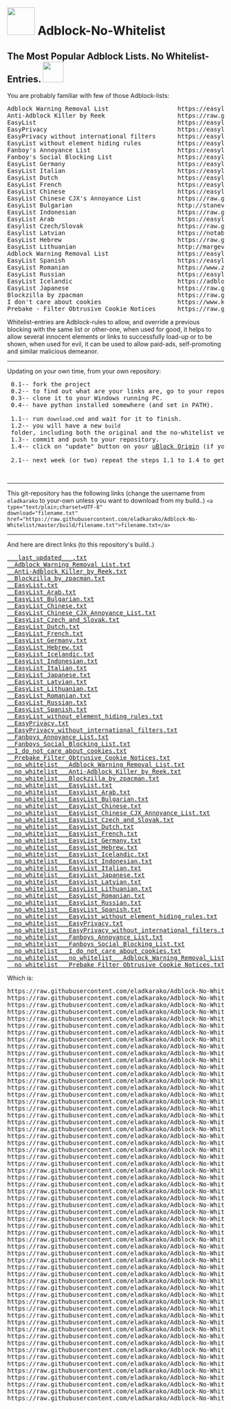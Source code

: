 <h1> <img height="64" width="64" alt="" src="resources/icon.png"/> Adblock-No-Whitelist</h1>

<h2>The Most Popular Adblock Lists. No Whitelist-Entries. <img height="48" width="48" alt="" src="resources/list.png"/></h2>

You are probably familiar with few of those Adblock-lists:
<pre>
Adblock Warning Removal List                   https://easylist-downloads.adblockplus.org/antiadblockfilters.txt
Anti-Adblock Killer by Reek                    https://raw.githubusercontent.com/reek/anti-adblock-killer/master/anti-adblock-killer-filters.txt
EasyList                                       https://easylist.to/easylist/easylist.txt
EasyPrivacy                                    https://easylist.to/easylist/easyprivacy.txt
EasyPrivacy without international filters      https://easylist-downloads.adblockplus.org/easyprivacy_nointernational.txt
EasyList without element hiding rules          https://easylist-downloads.adblockplus.org/easylist_noelemhide.txt
Fanboy's Annoyance List                        https://easylist.to/easylist/fanboy-annoyance.txt
Fanboy's Social Blocking List                  https://easylist.to/easylist/fanboy-social.txt
EasyList Germany                               https://easylist.to/easylistgermany/easylistgermany.txt
EasyList Italian                               https://easylist-downloads.adblockplus.org/easylistitaly.txt
EasyList Dutch                                 https://easylist-downloads.adblockplus.org/easylistdutch.txt
EasyList French                                https://easylist-downloads.adblockplus.org/liste_fr.txt
EasyList Chinese                               https://easylist-downloads.adblockplus.org/easylistchina.txt
EasyList Chinese CJX's Annoyance List          https://raw.githubusercontent.com/cjx82630/cjxlist/master/cjx-annoyance.txt
EasyList Bulgarian                             http://stanev.org/abp/adblock_bg.txt
EasyList Indonesian                            https://raw.githubusercontent.com/heradhis/indonesianadblockrules/master/subscriptions/abpindo.txt
EasyList Arab                                  https://easylist-downloads.adblockplus.org/Liste_AR.txt
Easylist Czech/Slovak                          https://raw.githubusercontent.com/tomasko126/easylistczechandslovak/master/filters.txt
Easylist Latvian                               https://notabug.org/latvian-list/adblock-latvian/raw/master/lists/latvian-list.txt
EasyList Hebrew                                https://raw.githubusercontent.com/easylist/EasyListHebrew/master/EasyListHebrew.txt
EasyList Lithuanian                            http://margevicius.lt/easylistlithuania.txt
Adblock Warning Removal List                   https://easylist-downloads.adblockplus.org/antiadblockfilters.txt
EasyList Spanish                               https://easylist-downloads.adblockplus.org/easylistspanish.txt
EasyList Romanian                              https://www.zoso.ro/pages/rolist.txt
EasyList Russian                               https://easylist-downloads.adblockplus.org/advblock.txt
EasyList Icelandic                             https://adblock.gardar.net/is.abp.txt
EasyList Japanese                              https://raw.githubusercontent.com/k2jp/abp-japanese-filters/master/abp_jp.txt
Blockzilla by zpacman                          https://raw.githubusercontent.com/zpacman/Blockzilla/master/Blockzilla.txt
I don't care about cookies                     https://www.kiboke-studio.hr/i-dont-care-about-cookies/abp/
Prebake - Filter Obtrusive Cookie Notices      https://raw.githubusercontent.com/liamja/Prebake/master/obtrusive.txt
</pre>

Whitelist-entries are Adblock-rules to allow, and override a previous blocking with the same list or other-one,
when used for good, it helps to allow several innocent elements or links to successfully load-up or to be shown,
when used for evil, it can be used to allow paid-ads, self-promoting and similar malicious demeanor.

<hr/>

Updating on your own time, from your own repository:
<pre>
 0.1-- fork the project
 0.2-- to find out what are your links are, go to your repository, browse to one of the files under the 'build' folder and click the "raw" button.
 0.3-- clone it to your Windows running PC.
 0.4-- have python installed somewhere (and set in PATH).

 1.1-- run <code>download.cmd</code> and wait for it to finish.
 1.2-- you will have a new <code>build</code> folder, including both the original and the no-whitelist version.
 1.3-- commit and push to your repository.
 1.4-- click on "update" button on your <a href="https://chrome.google.com/webstore/detail/ublock-origin/cjpalhdlnbpafiamejdnhcphjbkeiagm">uBlock Origin</a> (if you have AdBlock or AdBlock Plus uninstall it immediately and install <a href="https://chrome.google.com/webstore/detail/ublock-origin/cjpalhdlnbpafiamejdnhcphjbkeiagm">uBlock Origin</a> instead.
 
 2.1-- next week (or two) repeat the steps 1.1 to 1.4 to get an updated version. You're a big boy (or girl).
</pre>

<img alt="" src="resources/01.png"/>
<img alt="" src="resources/02.png"/>
<img alt="" src="resources/03.png"/>
<img alt="" src="resources/04.png"/>
<img alt="" src="resources/05.png"/>
<img alt="" src="resources/06.png"/>
<img alt="" src="resources/07.png"/>
<img alt="" src="resources/08.png"/>
<img alt="" src="resources/09.png"/>
<img alt="" src="resources/10.png"/>
<img alt="" src="resources/11.png"/>
<img alt="" src="resources/12.png"/>
<img alt="" src="resources/13.png"/>
<img alt="" src="resources/14.png"/>
<img alt="" src="resources/15.png"/>
<img alt="" src="resources/16.png"/>
<img alt="" src="resources/17.png"/>
<img alt="" src="resources/18.png"/>
<img alt="" src="resources/19.png"/>

<hr/>

This git-repository has the following links (change the username from <code>eladkarako</code> to your-own unless you want to download from my build..)
<code>&#60;a type=&#34;text&#47;plain;charset=UTF-8&#34; download=&#34;filename.txt&#34; href=&#34;https:&#47;&#47;raw.githubusercontent.com&#47;eladkarako&#47;Adblock-No-Whitelist&#47;master&#47;build&#47;filename.txt&#34;&#62;filename.txt&#60;&#47;a&#62;</code>

<hr/>

And here are direct links (to this repository's build..)
<pre>
<a type="text/plain;charset=UTF-8" download="___last_updated___.txt" href="https://raw.githubusercontent.com/eladkarako/Adblock-No-Whitelist/master/build/___last_updated___.txt">___last_updated___.txt</a>
<a type="text/plain;charset=UTF-8" download="__Adblock_Warning_Removal_List.txt" href="https://raw.githubusercontent.com/eladkarako/Adblock-No-Whitelist/master/build/__Adblock_Warning_Removal_List.txt">__Adblock_Warning_Removal_List.txt</a>
<a type="text/plain;charset=UTF-8" download="__Anti-Adblock_Killer_by_Reek.txt" href="https://raw.githubusercontent.com/eladkarako/Adblock-No-Whitelist/master/build/__Anti-Adblock_Killer_by_Reek.txt">__Anti-Adblock_Killer_by_Reek.txt</a>
<a type="text/plain;charset=UTF-8" download="__Blockzilla_by_zpacman.txt" href="https://raw.githubusercontent.com/eladkarako/Adblock-No-Whitelist/master/build/__Blockzilla_by_zpacman.txt">__Blockzilla_by_zpacman.txt</a>
<a type="text/plain;charset=UTF-8" download="__EasyList.txt" href="https://raw.githubusercontent.com/eladkarako/Adblock-No-Whitelist/master/build/__EasyList.txt">__EasyList.txt</a>
<a type="text/plain;charset=UTF-8" download="__EasyList_Arab.txt" href="https://raw.githubusercontent.com/eladkarako/Adblock-No-Whitelist/master/build/__EasyList_Arab.txt">__EasyList_Arab.txt</a>
<a type="text/plain;charset=UTF-8" download="__EasyList_Bulgarian.txt" href="https://raw.githubusercontent.com/eladkarako/Adblock-No-Whitelist/master/build/__EasyList_Bulgarian.txt">__EasyList_Bulgarian.txt</a>
<a type="text/plain;charset=UTF-8" download="__EasyList_Chinese.txt" href="https://raw.githubusercontent.com/eladkarako/Adblock-No-Whitelist/master/build/__EasyList_Chinese.txt">__EasyList_Chinese.txt</a>
<a type="text/plain;charset=UTF-8" download="__EasyList_Chinese_CJX_Annoyance_List.txt" href="https://raw.githubusercontent.com/eladkarako/Adblock-No-Whitelist/master/build/__EasyList_Chinese_CJX_Annoyance_List.txt">__EasyList_Chinese_CJX_Annoyance_List.txt</a>
<a type="text/plain;charset=UTF-8" download="__EasyList_Czech_and_Slovak.txt" href="https://raw.githubusercontent.com/eladkarako/Adblock-No-Whitelist/master/build/__EasyList_Czech_and_Slovak.txt">__EasyList_Czech_and_Slovak.txt</a>
<a type="text/plain;charset=UTF-8" download="__EasyList_Dutch.txt" href="https://raw.githubusercontent.com/eladkarako/Adblock-No-Whitelist/master/build/__EasyList_Dutch.txt">__EasyList_Dutch.txt</a>
<a type="text/plain;charset=UTF-8" download="__EasyList_French.txt" href="https://raw.githubusercontent.com/eladkarako/Adblock-No-Whitelist/master/build/__EasyList_French.txt">__EasyList_French.txt</a>
<a type="text/plain;charset=UTF-8" download="__EasyList_Germany.txt" href="https://raw.githubusercontent.com/eladkarako/Adblock-No-Whitelist/master/build/__EasyList_Germany.txt">__EasyList_Germany.txt</a>
<a type="text/plain;charset=UTF-8" download="__EasyList_Hebrew.txt" href="https://raw.githubusercontent.com/eladkarako/Adblock-No-Whitelist/master/build/__EasyList_Hebrew.txt">__EasyList_Hebrew.txt</a>
<a type="text/plain;charset=UTF-8" download="__EasyList_Icelandic.txt" href="https://raw.githubusercontent.com/eladkarako/Adblock-No-Whitelist/master/build/__EasyList_Icelandic.txt">__EasyList_Icelandic.txt</a>
<a type="text/plain;charset=UTF-8" download="__EasyList_Indonesian.txt" href="https://raw.githubusercontent.com/eladkarako/Adblock-No-Whitelist/master/build/__EasyList_Indonesian.txt">__EasyList_Indonesian.txt</a>
<a type="text/plain;charset=UTF-8" download="__EasyList_Italian.txt" href="https://raw.githubusercontent.com/eladkarako/Adblock-No-Whitelist/master/build/__EasyList_Italian.txt">__EasyList_Italian.txt</a>
<a type="text/plain;charset=UTF-8" download="__EasyList_Japanese.txt" href="https://raw.githubusercontent.com/eladkarako/Adblock-No-Whitelist/master/build/__EasyList_Japanese.txt">__EasyList_Japanese.txt</a>
<a type="text/plain;charset=UTF-8" download="__EasyList_Latvian.txt" href="https://raw.githubusercontent.com/eladkarako/Adblock-No-Whitelist/master/build/__EasyList_Latvian.txt">__EasyList_Latvian.txt</a>
<a type="text/plain;charset=UTF-8" download="__EasyList_Lithuanian.txt" href="https://raw.githubusercontent.com/eladkarako/Adblock-No-Whitelist/master/build/__EasyList_Lithuanian.txt">__EasyList_Lithuanian.txt</a>
<a type="text/plain;charset=UTF-8" download="__EasyList_Romanian.txt" href="https://raw.githubusercontent.com/eladkarako/Adblock-No-Whitelist/master/build/__EasyList_Romanian.txt">__EasyList_Romanian.txt</a>
<a type="text/plain;charset=UTF-8" download="__EasyList_Russian.txt" href="https://raw.githubusercontent.com/eladkarako/Adblock-No-Whitelist/master/build/__EasyList_Russian.txt">__EasyList_Russian.txt</a>
<a type="text/plain;charset=UTF-8" download="__EasyList_Spanish.txt" href="https://raw.githubusercontent.com/eladkarako/Adblock-No-Whitelist/master/build/__EasyList_Spanish.txt">__EasyList_Spanish.txt</a>
<a type="text/plain;charset=UTF-8" download="__EasyList_without_element_hiding_rules.txt" href="https://raw.githubusercontent.com/eladkarako/Adblock-No-Whitelist/master/build/__EasyList_without_element_hiding_rules.txt">__EasyList_without_element_hiding_rules.txt</a>
<a type="text/plain;charset=UTF-8" download="__EasyPrivacy.txt" href="https://raw.githubusercontent.com/eladkarako/Adblock-No-Whitelist/master/build/__EasyPrivacy.txt">__EasyPrivacy.txt</a>
<a type="text/plain;charset=UTF-8" download="__EasyPrivacy_without_international_filters.txt" href="https://raw.githubusercontent.com/eladkarako/Adblock-No-Whitelist/master/build/__EasyPrivacy_without_international_filters.txt">__EasyPrivacy_without_international_filters.txt</a>
<a type="text/plain;charset=UTF-8" download="__Fanboys_Annoyance_List.txt" href="https://raw.githubusercontent.com/eladkarako/Adblock-No-Whitelist/master/build/__Fanboys_Annoyance_List.txt">__Fanboys_Annoyance_List.txt</a>
<a type="text/plain;charset=UTF-8" download="__Fanboys_Social_Blocking_List.txt" href="https://raw.githubusercontent.com/eladkarako/Adblock-No-Whitelist/master/build/__Fanboys_Social_Blocking_List.txt">__Fanboys_Social_Blocking_List.txt</a>
<a type="text/plain;charset=UTF-8" download="__I_do_not_care_about_cookies.txt" href="https://raw.githubusercontent.com/eladkarako/Adblock-No-Whitelist/master/build/__I_do_not_care_about_cookies.txt">__I_do_not_care_about_cookies.txt</a>
<a type="text/plain;charset=UTF-8" download="__Prebake_Filter_Obtrusive_Cookie_Notices.txt" href="https://raw.githubusercontent.com/eladkarako/Adblock-No-Whitelist/master/build/__Prebake_Filter_Obtrusive_Cookie_Notices.txt">__Prebake_Filter_Obtrusive_Cookie_Notices.txt</a>
<a type="text/plain;charset=UTF-8" download="__no_whitelist___Adblock_Warning_Removal_List.txt" href="https://raw.githubusercontent.com/eladkarako/Adblock-No-Whitelist/master/build/__no_whitelist___Adblock_Warning_Removal_List.txt">__no_whitelist___Adblock_Warning_Removal_List.txt</a>
<a type="text/plain;charset=UTF-8" download="__no_whitelist___Anti-Adblock_Killer_by_Reek.txt" href="https://raw.githubusercontent.com/eladkarako/Adblock-No-Whitelist/master/build/__no_whitelist___Anti-Adblock_Killer_by_Reek.txt">__no_whitelist___Anti-Adblock_Killer_by_Reek.txt</a>
<a type="text/plain;charset=UTF-8" download="__no_whitelist___Blockzilla_by_zpacman.txt" href="https://raw.githubusercontent.com/eladkarako/Adblock-No-Whitelist/master/build/__no_whitelist___Blockzilla_by_zpacman.txt">__no_whitelist___Blockzilla_by_zpacman.txt</a>
<a type="text/plain;charset=UTF-8" download="__no_whitelist___EasyList.txt" href="https://raw.githubusercontent.com/eladkarako/Adblock-No-Whitelist/master/build/__no_whitelist___EasyList.txt">__no_whitelist___EasyList.txt</a>
<a type="text/plain;charset=UTF-8" download="__no_whitelist___EasyList_Arab.txt" href="https://raw.githubusercontent.com/eladkarako/Adblock-No-Whitelist/master/build/__no_whitelist___EasyList_Arab.txt">__no_whitelist___EasyList_Arab.txt</a>
<a type="text/plain;charset=UTF-8" download="__no_whitelist___EasyList_Bulgarian.txt" href="https://raw.githubusercontent.com/eladkarako/Adblock-No-Whitelist/master/build/__no_whitelist___EasyList_Bulgarian.txt">__no_whitelist___EasyList_Bulgarian.txt</a>
<a type="text/plain;charset=UTF-8" download="__no_whitelist___EasyList_Chinese.txt" href="https://raw.githubusercontent.com/eladkarako/Adblock-No-Whitelist/master/build/__no_whitelist___EasyList_Chinese.txt">__no_whitelist___EasyList_Chinese.txt</a>
<a type="text/plain;charset=UTF-8" download="__no_whitelist___EasyList_Chinese_CJX_Annoyance_List.txt" href="https://raw.githubusercontent.com/eladkarako/Adblock-No-Whitelist/master/build/__no_whitelist___EasyList_Chinese_CJX_Annoyance_List.txt">__no_whitelist___EasyList_Chinese_CJX_Annoyance_List.txt</a>
<a type="text/plain;charset=UTF-8" download="__no_whitelist___EasyList_Czech_and_Slovak.txt" href="https://raw.githubusercontent.com/eladkarako/Adblock-No-Whitelist/master/build/__no_whitelist___EasyList_Czech_and_Slovak.txt">__no_whitelist___EasyList_Czech_and_Slovak.txt</a>
<a type="text/plain;charset=UTF-8" download="__no_whitelist___EasyList_Dutch.txt" href="https://raw.githubusercontent.com/eladkarako/Adblock-No-Whitelist/master/build/__no_whitelist___EasyList_Dutch.txt">__no_whitelist___EasyList_Dutch.txt</a>
<a type="text/plain;charset=UTF-8" download="__no_whitelist___EasyList_French.txt" href="https://raw.githubusercontent.com/eladkarako/Adblock-No-Whitelist/master/build/__no_whitelist___EasyList_French.txt">__no_whitelist___EasyList_French.txt</a>
<a type="text/plain;charset=UTF-8" download="__no_whitelist___EasyList_Germany.txt" href="https://raw.githubusercontent.com/eladkarako/Adblock-No-Whitelist/master/build/__no_whitelist___EasyList_Germany.txt">__no_whitelist___EasyList_Germany.txt</a>
<a type="text/plain;charset=UTF-8" download="__no_whitelist___EasyList_Hebrew.txt" href="https://raw.githubusercontent.com/eladkarako/Adblock-No-Whitelist/master/build/__no_whitelist___EasyList_Hebrew.txt">__no_whitelist___EasyList_Hebrew.txt</a>
<a type="text/plain;charset=UTF-8" download="__no_whitelist___EasyList_Icelandic.txt" href="https://raw.githubusercontent.com/eladkarako/Adblock-No-Whitelist/master/build/__no_whitelist___EasyList_Icelandic.txt">__no_whitelist___EasyList_Icelandic.txt</a>
<a type="text/plain;charset=UTF-8" download="__no_whitelist___EasyList_Indonesian.txt" href="https://raw.githubusercontent.com/eladkarako/Adblock-No-Whitelist/master/build/__no_whitelist___EasyList_Indonesian.txt">__no_whitelist___EasyList_Indonesian.txt</a>
<a type="text/plain;charset=UTF-8" download="__no_whitelist___EasyList_Italian.txt" href="https://raw.githubusercontent.com/eladkarako/Adblock-No-Whitelist/master/build/__no_whitelist___EasyList_Italian.txt">__no_whitelist___EasyList_Italian.txt</a>
<a type="text/plain;charset=UTF-8" download="__no_whitelist___EasyList_Japanese.txt" href="https://raw.githubusercontent.com/eladkarako/Adblock-No-Whitelist/master/build/__no_whitelist___EasyList_Japanese.txt">__no_whitelist___EasyList_Japanese.txt</a>
<a type="text/plain;charset=UTF-8" download="__no_whitelist___EasyList_Latvian.txt" href="https://raw.githubusercontent.com/eladkarako/Adblock-No-Whitelist/master/build/__no_whitelist___EasyList_Latvian.txt">__no_whitelist___EasyList_Latvian.txt</a>
<a type="text/plain;charset=UTF-8" download="__no_whitelist___EasyList_Lithuanian.txt" href="https://raw.githubusercontent.com/eladkarako/Adblock-No-Whitelist/master/build/__no_whitelist___EasyList_Lithuanian.txt">__no_whitelist___EasyList_Lithuanian.txt</a>
<a type="text/plain;charset=UTF-8" download="__no_whitelist___EasyList_Romanian.txt" href="https://raw.githubusercontent.com/eladkarako/Adblock-No-Whitelist/master/build/__no_whitelist___EasyList_Romanian.txt">__no_whitelist___EasyList_Romanian.txt</a>
<a type="text/plain;charset=UTF-8" download="__no_whitelist___EasyList_Russian.txt" href="https://raw.githubusercontent.com/eladkarako/Adblock-No-Whitelist/master/build/__no_whitelist___EasyList_Russian.txt">__no_whitelist___EasyList_Russian.txt</a>
<a type="text/plain;charset=UTF-8" download="__no_whitelist___EasyList_Spanish.txt" href="https://raw.githubusercontent.com/eladkarako/Adblock-No-Whitelist/master/build/__no_whitelist___EasyList_Spanish.txt">__no_whitelist___EasyList_Spanish.txt</a>
<a type="text/plain;charset=UTF-8" download="__no_whitelist___EasyList_without_element_hiding_rules.txt" href="https://raw.githubusercontent.com/eladkarako/Adblock-No-Whitelist/master/build/__no_whitelist___EasyList_without_element_hiding_rules.txt">__no_whitelist___EasyList_without_element_hiding_rules.txt</a>
<a type="text/plain;charset=UTF-8" download="__no_whitelist___EasyPrivacy.txt" href="https://raw.githubusercontent.com/eladkarako/Adblock-No-Whitelist/master/build/__no_whitelist___EasyPrivacy.txt">__no_whitelist___EasyPrivacy.txt</a>
<a type="text/plain;charset=UTF-8" download="__no_whitelist___EasyPrivacy_without_international_filters.txt" href="https://raw.githubusercontent.com/eladkarako/Adblock-No-Whitelist/master/build/__no_whitelist___EasyPrivacy_without_international_filters.txt">__no_whitelist___EasyPrivacy_without_international_filters.txt</a>
<a type="text/plain;charset=UTF-8" download="__no_whitelist___Fanboys_Annoyance_List.txt" href="https://raw.githubusercontent.com/eladkarako/Adblock-No-Whitelist/master/build/__no_whitelist___Fanboys_Annoyance_List.txt">__no_whitelist___Fanboys_Annoyance_List.txt</a>
<a type="text/plain;charset=UTF-8" download="__no_whitelist___Fanboys_Social_Blocking_List.txt" href="https://raw.githubusercontent.com/eladkarako/Adblock-No-Whitelist/master/build/__no_whitelist___Fanboys_Social_Blocking_List.txt">__no_whitelist___Fanboys_Social_Blocking_List.txt</a>
<a type="text/plain;charset=UTF-8" download="__no_whitelist___I_do_not_care_about_cookies.txt" href="https://raw.githubusercontent.com/eladkarako/Adblock-No-Whitelist/master/build/__no_whitelist___I_do_not_care_about_cookies.txt">__no_whitelist___I_do_not_care_about_cookies.txt</a>
<a type="text/plain;charset=UTF-8" download="__no_whitelist___no_whitelist___Adblock_Warning_Removal_List.txt" href="https://raw.githubusercontent.com/eladkarako/Adblock-No-Whitelist/master/build/__no_whitelist___no_whitelist___Adblock_Warning_Removal_List.txt">__no_whitelist___no_whitelist___Adblock_Warning_Removal_List.txt</a>
<a type="text/plain;charset=UTF-8" download="__no_whitelist___Prebake_Filter_Obtrusive_Cookie_Notices.txt" href="https://raw.githubusercontent.com/eladkarako/Adblock-No-Whitelist/master/build/__no_whitelist___Prebake_Filter_Obtrusive_Cookie_Notices.txt">__no_whitelist___Prebake_Filter_Obtrusive_Cookie_Notices.txt</a>
</pre>

Which is:

<pre>
https://raw.githubusercontent.com/eladkarako/Adblock-No-Whitelist/master/build/___last_updated___.txt
https://raw.githubusercontent.com/eladkarako/Adblock-No-Whitelist/master/build/__Adblock_Warning_Removal_List.txt
https://raw.githubusercontent.com/eladkarako/Adblock-No-Whitelist/master/build/__Anti-Adblock_Killer_by_Reek.txt
https://raw.githubusercontent.com/eladkarako/Adblock-No-Whitelist/master/build/__Blockzilla_by_zpacman.txt
https://raw.githubusercontent.com/eladkarako/Adblock-No-Whitelist/master/build/__EasyList.txt
https://raw.githubusercontent.com/eladkarako/Adblock-No-Whitelist/master/build/__EasyList_Arab.txt
https://raw.githubusercontent.com/eladkarako/Adblock-No-Whitelist/master/build/__EasyList_Bulgarian.txt
https://raw.githubusercontent.com/eladkarako/Adblock-No-Whitelist/master/build/__EasyList_Chinese.txt
https://raw.githubusercontent.com/eladkarako/Adblock-No-Whitelist/master/build/__EasyList_Chinese_CJX_Annoyance_List.txt
https://raw.githubusercontent.com/eladkarako/Adblock-No-Whitelist/master/build/__EasyList_Czech_and_Slovak.txt
https://raw.githubusercontent.com/eladkarako/Adblock-No-Whitelist/master/build/__EasyList_Dutch.txt
https://raw.githubusercontent.com/eladkarako/Adblock-No-Whitelist/master/build/__EasyList_French.txt
https://raw.githubusercontent.com/eladkarako/Adblock-No-Whitelist/master/build/__EasyList_Germany.txt
https://raw.githubusercontent.com/eladkarako/Adblock-No-Whitelist/master/build/__EasyList_Hebrew.txt
https://raw.githubusercontent.com/eladkarako/Adblock-No-Whitelist/master/build/__EasyList_Icelandic.txt
https://raw.githubusercontent.com/eladkarako/Adblock-No-Whitelist/master/build/__EasyList_Indonesian.txt
https://raw.githubusercontent.com/eladkarako/Adblock-No-Whitelist/master/build/__EasyList_Italian.txt
https://raw.githubusercontent.com/eladkarako/Adblock-No-Whitelist/master/build/__EasyList_Japanese.txt
https://raw.githubusercontent.com/eladkarako/Adblock-No-Whitelist/master/build/__EasyList_Latvian.txt
https://raw.githubusercontent.com/eladkarako/Adblock-No-Whitelist/master/build/__EasyList_Lithuanian.txt
https://raw.githubusercontent.com/eladkarako/Adblock-No-Whitelist/master/build/__EasyList_Romanian.txt
https://raw.githubusercontent.com/eladkarako/Adblock-No-Whitelist/master/build/__EasyList_Russian.txt
https://raw.githubusercontent.com/eladkarako/Adblock-No-Whitelist/master/build/__EasyList_Spanish.txt
https://raw.githubusercontent.com/eladkarako/Adblock-No-Whitelist/master/build/__EasyList_without_element_hiding_rules.txt
https://raw.githubusercontent.com/eladkarako/Adblock-No-Whitelist/master/build/__EasyPrivacy.txt
https://raw.githubusercontent.com/eladkarako/Adblock-No-Whitelist/master/build/__EasyPrivacy_without_international_filters.txt
https://raw.githubusercontent.com/eladkarako/Adblock-No-Whitelist/master/build/__Fanboys_Annoyance_List.txt
https://raw.githubusercontent.com/eladkarako/Adblock-No-Whitelist/master/build/__Fanboys_Social_Blocking_List.txt
https://raw.githubusercontent.com/eladkarako/Adblock-No-Whitelist/master/build/__I_do_not_care_about_cookies.txt
https://raw.githubusercontent.com/eladkarako/Adblock-No-Whitelist/master/build/__Prebake_Filter_Obtrusive_Cookie_Notices.txt
https://raw.githubusercontent.com/eladkarako/Adblock-No-Whitelist/master/build/__no_whitelist___Adblock_Warning_Removal_List.txt
https://raw.githubusercontent.com/eladkarako/Adblock-No-Whitelist/master/build/__no_whitelist___Anti-Adblock_Killer_by_Reek.txt
https://raw.githubusercontent.com/eladkarako/Adblock-No-Whitelist/master/build/__no_whitelist___Blockzilla_by_zpacman.txt
https://raw.githubusercontent.com/eladkarako/Adblock-No-Whitelist/master/build/__no_whitelist___EasyList.txt
https://raw.githubusercontent.com/eladkarako/Adblock-No-Whitelist/master/build/__no_whitelist___EasyList_Arab.txt
https://raw.githubusercontent.com/eladkarako/Adblock-No-Whitelist/master/build/__no_whitelist___EasyList_Bulgarian.txt
https://raw.githubusercontent.com/eladkarako/Adblock-No-Whitelist/master/build/__no_whitelist___EasyList_Chinese.txt
https://raw.githubusercontent.com/eladkarako/Adblock-No-Whitelist/master/build/__no_whitelist___EasyList_Chinese_CJX_Annoyance_List.txt
https://raw.githubusercontent.com/eladkarako/Adblock-No-Whitelist/master/build/__no_whitelist___EasyList_Czech_and_Slovak.txt
https://raw.githubusercontent.com/eladkarako/Adblock-No-Whitelist/master/build/__no_whitelist___EasyList_Dutch.txt
https://raw.githubusercontent.com/eladkarako/Adblock-No-Whitelist/master/build/__no_whitelist___EasyList_French.txt
https://raw.githubusercontent.com/eladkarako/Adblock-No-Whitelist/master/build/__no_whitelist___EasyList_Germany.txt
https://raw.githubusercontent.com/eladkarako/Adblock-No-Whitelist/master/build/__no_whitelist___EasyList_Hebrew.txt
https://raw.githubusercontent.com/eladkarako/Adblock-No-Whitelist/master/build/__no_whitelist___EasyList_Icelandic.txt
https://raw.githubusercontent.com/eladkarako/Adblock-No-Whitelist/master/build/__no_whitelist___EasyList_Indonesian.txt
https://raw.githubusercontent.com/eladkarako/Adblock-No-Whitelist/master/build/__no_whitelist___EasyList_Italian.txt
https://raw.githubusercontent.com/eladkarako/Adblock-No-Whitelist/master/build/__no_whitelist___EasyList_Japanese.txt
https://raw.githubusercontent.com/eladkarako/Adblock-No-Whitelist/master/build/__no_whitelist___EasyList_Latvian.txt
https://raw.githubusercontent.com/eladkarako/Adblock-No-Whitelist/master/build/__no_whitelist___EasyList_Lithuanian.txt
https://raw.githubusercontent.com/eladkarako/Adblock-No-Whitelist/master/build/__no_whitelist___EasyList_Romanian.txt
https://raw.githubusercontent.com/eladkarako/Adblock-No-Whitelist/master/build/__no_whitelist___EasyList_Russian.txt
https://raw.githubusercontent.com/eladkarako/Adblock-No-Whitelist/master/build/__no_whitelist___EasyList_Spanish.txt
https://raw.githubusercontent.com/eladkarako/Adblock-No-Whitelist/master/build/__no_whitelist___EasyList_without_element_hiding_rules.txt
https://raw.githubusercontent.com/eladkarako/Adblock-No-Whitelist/master/build/__no_whitelist___EasyPrivacy.txt
https://raw.githubusercontent.com/eladkarako/Adblock-No-Whitelist/master/build/__no_whitelist___EasyPrivacy_without_international_filters.txt
https://raw.githubusercontent.com/eladkarako/Adblock-No-Whitelist/master/build/__no_whitelist___Fanboys_Annoyance_List.txt
https://raw.githubusercontent.com/eladkarako/Adblock-No-Whitelist/master/build/__no_whitelist___Fanboys_Social_Blocking_List.txt
https://raw.githubusercontent.com/eladkarako/Adblock-No-Whitelist/master/build/__no_whitelist___I_do_not_care_about_cookies.txt
https://raw.githubusercontent.com/eladkarako/Adblock-No-Whitelist/master/build/__no_whitelist___no_whitelist___Adblock_Warning_Removal_List.txt
https://raw.githubusercontent.com/eladkarako/Adblock-No-Whitelist/master/build/__no_whitelist___Prebake_Filter_Obtrusive_Cookie_Notices.txt
</pre>
